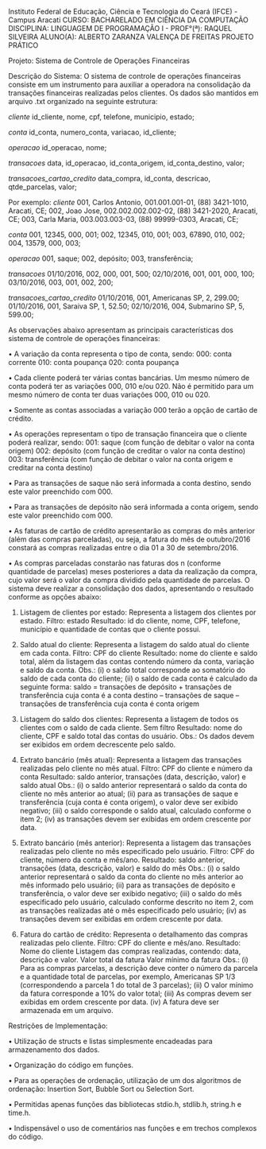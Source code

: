 Instituto Federal de Educação, Ciência e Tecnologia do Ceará (IFCE) - Campus Aracati
CURSO: BACHARELADO EM CIÊNCIA DA COMPUTAÇÃO
DISCIPLINA: LINGUAGEM DE PROGRAMAÇÃO I - PROF°(ª): RAQUEL SILVEIRA
ALUNO(A): ALBERTO ZARANZA VALENÇA DE FREITAS
PROJETO PRÁTICO



Projeto: Sistema de Controle de Operações Financeiras

Descrição do Sistema:
O sistema de controle de operações financeiras consiste em um instrumento para auxiliar a
operadora na consolidação da transações financeiras realizadas pelos clientes. Os dados são
mantidos em arquivo .txt organizado na seguinte estrutura:

*cliente*
id_cliente, nome, cpf, telefone, municipio, estado;

*conta*
id_conta, numero_conta, variacao, id_cliente;

*operacao*
id_operacao, nome;

*transacoes*
data, id_operacao, id_conta_origem, id_conta_destino, valor;

*transacoes_cartao_credito*
data_compra, id_conta, descricao, qtde_parcelas, valor;

Por exemplo:
*cliente*
001, Carlos Antonio, 001.001.001-01, (88) 3421-1010, Aracati, CE;
002, Joao Jose, 002.002.002.002-02, (88) 3421-2020, Aracati, CE;
003, Carla Maria, 003.003.003-03, (88) 99999-0303, Aracati, CE;

*conta*
001, 12345, 000, 001;
002, 12345, 010, 001;
003, 67890, 010, 002;
004, 13579, 000, 003;

*operacao*
001, saque;
002, depósito;
003, transferência;

*transacoes*
01/10/2016, 002, 000, 001, 500;
02/10/2016, 001, 001, 000, 100;
03/10/2016, 003, 001, 002, 200;

*transacoes_cartao_credito*
01/10/2016, 001, Americanas SP, 2, 299.00;
01/10/2016, 001, Saraiva SP, 1, 52.50;
02/10/2016, 004, Submarino SP, 5, 599.00;



As observações abaixo apresentam as principais características dos sistema de controle de
operações financeiras:

• A variação da conta representa o tipo de conta, sendo:
  000: conta corrente
  010: conta poupança
  020: conta poupança

• Cada cliente poderá ter várias contas bancárias. Um mesmo número de conta poderá ter as
variações 000, 010 e/ou 020. Não é permitido para um mesmo número de conta ter duas
variações 000, 010 ou 020.

• Somente as contas associadas a variação 000 terão a opção de cartão de crédito.

• As operações representam o tipo de transação financeira que o cliente poderá realizar,
sendo:
  001: saque (com função de debitar o valor na conta origem)
  002: depósito (com função de creditar o valor na conta destino)
  003: transferência (com função de debitar o valor na conta origem e creditar na conta
  destino)

• Para as transações de saque não será informada a conta destino, sendo este valor
preenchido com 000.

• Para as transações de depósito não será informada a conta origem, sendo este valor
preenchido com 000.

• As faturas de cartão de crédito apresentarão as compras do mês anterior (além das
compras parceladas), ou seja, a fatura do mês de outubro/2016 constará as compras
realizadas entre o dia 01 a 30 de setembro/2016.

• As compras parceladas constarão nas faturas dos n (conforme quantidade de parcelas)
meses posteriores a data da realização da compra, cujo valor será o valor da compra
dividido pela quantidade de parcelas.
O sistema deve realizar a consolidação dos dados, apresentando o resultado conforme as
opções abaixo:
1. Listagem de clientes por estado: Representa a listagem dos clientes por estado.
Filtro: estado
Resultado: id do cliente, nome, CPF, telefone, município e quantidade de contas
que o cliente possui.
2. Saldo atual do cliente: Representa a listagem do saldo atual do cliente em cada conta.
Filtro: CPF do cliente
Resultado: nome do cliente e saldo total, além da listagem das contas contendo
número da conta, variação e saldo da conta.
Obs.:
(i) o saldo total corresponde ao somatório do saldo de cada conta do cliente;
(ii) o saldo de cada conta é calculado da seguinte forma:
saldo = transações de depósito + transações de transferência cuja conta
é a conta destino – transações de saque – transações de transferência
cuja conta é conta origem
3. Listagem do saldo dos clientes: Representa a listagem de todos os clientes com o
saldo de cada cliente.
Sem filtro
Resultado: nome do cliente, CPF e saldo total das contas do usuário.
Obs.: Os dados devem ser exibidos em ordem decrescente pelo saldo.
4. Extrato bancário (mês atual): Representa a listagem das transações realizadas pelo
cliente no mês atual.
Filtro: CPF do cliente e número da conta
Resultado: saldo anterior, transações (data, descrição, valor) e saldo atual
Obs.:
(i) o saldo anterior representará o saldo da conta do cliente no mês anterior ao
atual;
(ii) para as transações de saque e transferência (cuja conta é conta origem), o
valor deve ser exibido negativo;
(iii) o saldo corresponde o saldo atual, calculado conforme o item 2;
(iv) as transações devem ser exibidas em ordem crescente por data.

5. Extrato bancário (mês anterior): Representa a listagem das transações realizadas pelo
cliente no mês especificado pelo usuário.
Filtro: CPF do cliente, número da conta e mês/ano.
Resultado: saldo anterior, transações (data, descrição, valor) e saldo do mês
Obs.:
(i) o saldo anterior representará o saldo da conta do cliente no mês anterior ao
mês informado pelo usuário;
(ii) para as transações de depósito e transferência, o valor deve ser exibido
negativo;
(iii) o saldo do mês especificado pelo usuário, calculado conforme descrito no
item 2, com as transações realizadas até o mês especificado pelo usuário;
(iv) as transações devem ser exibidas em ordem crescente por data.

6. Fatura do cartão de crédito: Representa o detalhamento das compras realizadas pelo
cliente.
Filtro: CPF do cliente e mês/ano.
Resultado:
Nome do cliente
Listagem das compras realizadas, contendo: data, descrição e valor.
Valor total da fatura
Valor mínimo da fatura
Obs.:
(i) Para as compras parcelas, a descrição deve conter o número da parcela e a
quantidade total de parcelas, por exemplo, Americanas SP 1/3
(correspondendo a parcela 1 do total de 3 parcelas);
(ii) O valor mínimo da fatura corresponde a 10% do valor total;
(iii) As compras devem ser exibidas em ordem crescente por data.
(iv) A fatura deve ser armazenada em um arquivo.



Restrições de Implementação:

• Utilização de structs e listas simplesmente encadeadas para armazenamento dos dados.

• Organização do código em funções.

• Para as operações de ordenação, utilização de um dos algoritmos de ordenação: Insertion
Sort, Bubble Sort ou Selection Sort.

• Permitidas apenas funções das bibliotecas stdio.h, stdlib.h, string.h e time.h.

• Indispensável o uso de comentários nas funções e em trechos complexos do código.
